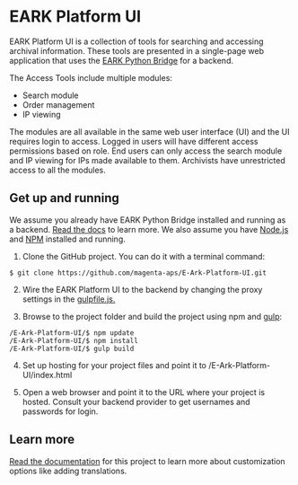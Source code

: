 # EARK Platform UI

EARK Platform UI is a collection of tools for searching and accessing archival information. These tools are presented in a single-page web application that uses the [EARK Python Bridge](https://github.com/magenta-aps/eark-python-bridge) for a backend.

The Access Tools include multiple modules:
* Search module
* Order management
* IP viewing

The modules are all available in the same web user interface (UI) and the UI requires login to access. Logged in users will have different access permissions based on role. End users can only access the search module and IP viewing for IPs made available to them. Archivists have unrestricted access to all the modules.


## Get up and running

We assume you already have EARK Python Bridge installed and running as a backend. [Read the docs](https://github.com/magenta-aps/eark-python-bridge) to learn more.
We also assume you have [Node.js](https://nodejs.org/en/) and [NPM](https://www.npmjs.com/) installed and running.

1. Clone the GitHub project. You can do it with a terminal command:
  ```
  $ git clone https://github.com/magenta-aps/E-Ark-Platform-UI.git
  ```

2. Wire the EARK Platform UI to the backend by changing the proxy settings in the [gulpfile.js.](/gulpfile.js)

3. Browse to the project folder and build the project using npm and [gulp](http://gulpjs.com/):
  ```
  /E-Ark-Platform-UI/$ npm update
  /E-Ark-Platform-UI/$ npm install
  /E-Ark-Platform-UI/$ gulp build
  ```

4. Set up hosting for your project files and point it to /E-Ark-Platform-UI/index.html

5. Open a web browser and point it to the URL where your project is hosted. Consult your backend provider to get usernames and passwords for login.


## Learn more

[Read the documentation](/documentation/README.md) for this project to learn more about customization options like adding translations.
